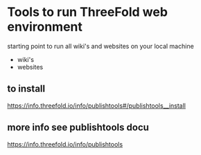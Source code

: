 # Tools to run ThreeFold web environment

starting point to run all wiki's and websites on your local machine

- wiki's
- websites

## to install

https://info.threefold.io/info/publishtools#/publishtools__install

## more info see publishtools docu

https://info.threefold.io/info/publishtools




